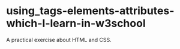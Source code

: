 # using_tags-elements-attributes-which-I-learn-in-w3school
A practical exercise about HTML and CSS.
